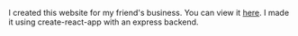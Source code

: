 I created this website for my friend's business. You can view it [here](https://www.russellhomerenewal.com). I made it using create-react-app with an express backend.
